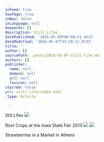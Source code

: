 ```yaml
---
inFeed: true
hasPage: true
inNav: false
inLanguage: null
keywords: []
description: Still Lifes
datePublished: '2016-05-08T00:00:51.451Z'
dateModified: '2016-05-07T23:59:21.973Z'
title: ''
author: []
sourcePath: _posts/2016-05-07-still-life.md
authors: []
publisher:
  name: null
  domain: null
  url: null
  favicon: null
starred: false
url: still-life/index.html
_type: Article

---
```

Still Lifes
![](https://s3-us-west-2.amazonaws.com/the-grid-img/p/6b283b6abd6958bd1c927f2361e6ac670fd917fb.jpg)

Root Crops at the Iowa State Fair 2013
![](https://the-grid-user-content.s3-us-west-2.amazonaws.com/d548b7be-bd8b-4c2d-a986-268d96e2b577.jpg)
![](https://the-grid-user-content.s3-us-west-2.amazonaws.com/bf520a72-a757-4427-8f49-d382b9d20872.jpg)

Strawberries in a Market in Athens